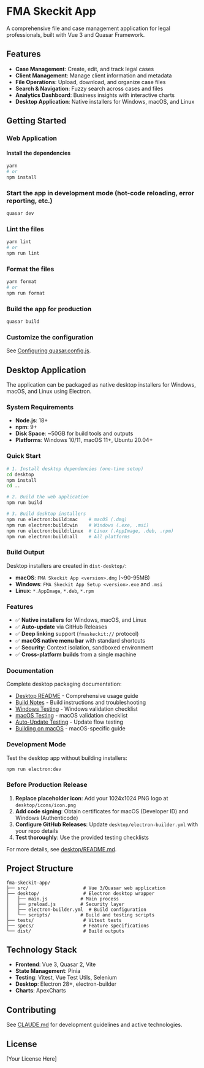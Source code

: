 # FMA Skeckit App

A comprehensive file and case management application for legal professionals, built with Vue 3 and Quasar Framework.

## Features

- **Case Management**: Create, edit, and track legal cases
- **Client Management**: Manage client information and metadata
- **File Operations**: Upload, download, and organize case files
- **Search & Navigation**: Fuzzy search across cases and files
- **Analytics Dashboard**: Business insights with interactive charts
- **Desktop Application**: Native installers for Windows, macOS, and Linux

## Getting Started

### Web Application

#### Install the dependencies

```bash
yarn
# or
npm install
```

### Start the app in development mode (hot-code reloading, error reporting, etc.)

```bash
quasar dev
```

### Lint the files

```bash
yarn lint
# or
npm run lint
```

### Format the files

```bash
yarn format
# or
npm run format
```

### Build the app for production

```bash
quasar build
```

### Customize the configuration

See [Configuring quasar.config.js](https://v2.quasar.dev/quasar-cli-vite/quasar-config-js).

## Desktop Application

The application can be packaged as native desktop installers for Windows, macOS, and Linux using Electron.

### System Requirements

- **Node.js**: 18+
- **npm**: 9+
- **Disk Space**: ~50GB for build tools and outputs
- **Platforms**: Windows 10/11, macOS 11+, Ubuntu 20.04+

### Quick Start

```bash
# 1. Install desktop dependencies (one-time setup)
cd desktop
npm install
cd ..

# 2. Build the web application
npm run build

# 3. Build desktop installers
npm run electron:build:mac    # macOS (.dmg)
npm run electron:build:win    # Windows (.exe, .msi)
npm run electron:build:linux  # Linux (.AppImage, .deb, .rpm)
npm run electron:build:all    # All platforms
```

### Build Output

Desktop installers are created in `dist-desktop/`:

- **macOS**: `FMA Skeckit App <version>.dmg` (~90-95MB)
- **Windows**: `FMA Skeckit App Setup <version>.exe` and `.msi`
- **Linux**: `*.AppImage`, `*.deb`, `*.rpm`

### Features

- ✅ **Native installers** for Windows, macOS, and Linux
- ✅ **Auto-update** via GitHub Releases
- ✅ **Deep linking** support (`fmaskeckit://` protocol)
- ✅ **macOS native menu bar** with standard shortcuts
- ✅ **Security**: Context isolation, sandboxed environment
- ✅ **Cross-platform builds** from a single machine

### Documentation

Complete desktop packaging documentation:

- [Desktop README](desktop/README.md) - Comprehensive usage guide
- [Build Notes](desktop/scripts/BUILD-NOTES.md) - Build instructions and troubleshooting
- [Windows Testing](desktop/scripts/WINDOWS-TESTING.md) - Windows validation checklist
- [macOS Testing](desktop/scripts/MACOS-TESTING.md) - macOS validation checklist
- [Auto-Update Testing](desktop/scripts/AUTO-UPDATE-TESTING.md) - Update flow testing
- [Building on macOS](desktop/scripts/BUILDING-ON-MACOS.md) - macOS-specific guide

### Development Mode

Test the desktop app without building installers:

```bash
npm run electron:dev
```

### Before Production Release

1. **Replace placeholder icon**: Add your 1024x1024 PNG logo at `desktop/icons/icon.png`
2. **Add code signing**: Obtain certificates for macOS (Developer ID) and Windows (Authenticode)
3. **Configure GitHub Releases**: Update `desktop/electron-builder.yml` with your repo details
4. **Test thoroughly**: Use the provided testing checklists

For more details, see [desktop/README.md](desktop/README.md).

## Project Structure

```
fma-skeckit-app/
├── src/                    # Vue 3/Quasar web application
├── desktop/                # Electron desktop wrapper
│   ├── main.js            # Main process
│   ├── preload.js         # Security layer
│   ├── electron-builder.yml  # Build configuration
│   └── scripts/           # Build and testing scripts
├── tests/                  # Vitest tests
├── specs/                  # Feature specifications
└── dist/                   # Build outputs
```

## Technology Stack

- **Frontend**: Vue 3, Quasar 2, Vite
- **State Management**: Pinia
- **Testing**: Vitest, Vue Test Utils, Selenium
- **Desktop**: Electron 28+, electron-builder
- **Charts**: ApexCharts

## Contributing

See [CLAUDE.md](CLAUDE.md) for development guidelines and active technologies.

## License

[Your License Here]
